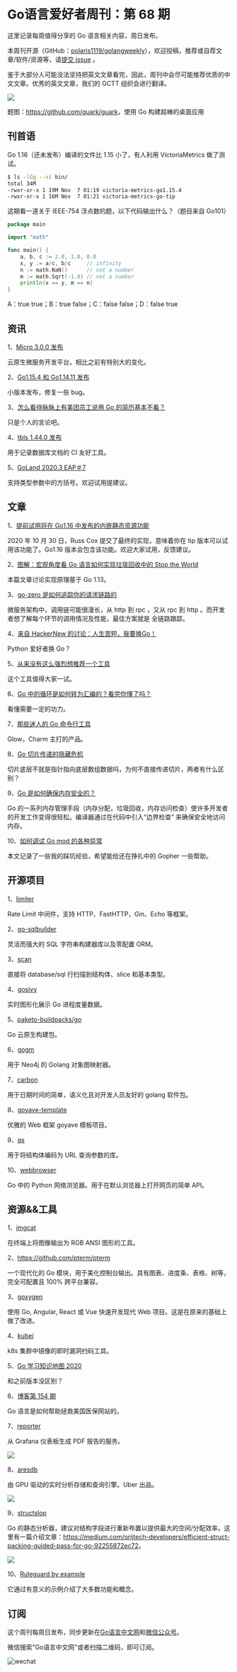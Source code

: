 # Go语言爱好者周刊：第 68 期

这里记录每周值得分享的 Go 语言相关内容，周日发布。

本周刊开源（GitHub：[polaris1119/golangweekly](https://github.com/polaris1119/golangweekly)），欢迎投稿，推荐或自荐文章/软件/资源等，请[提交 issue](https://github.com/polaris1119/golangweekly/issues) 。

鉴于大部分人可能没法坚持把英文文章看完，因此，周刊中会尽可能推荐优质的中文文章。优秀的英文文章，我们的 GCTT 组织会进行翻译。

![](imgs/issue068/cover.jpeg)

题图：<https://github.com/guark/guark>，使用 Go 构建超棒的桌面应用

## 刊首语

Go 1.16（还未发布）编译的文件比 1.15 小了，有人利用 VictoriaMetrics 做了测试。

```bash
$ ls -lGg --si bin/
total 34M
-rwxr-xr-x 1 19M Nov  7 01:19 victoria-metrics-go1.15.4
-rwxr-xr-x 1 16M Nov  7 01:21 victoria-metrics-go-tip
```

这期看一道关于 IEEE-754 浮点数的题，以下代码输出什么？（题目来自 Go101）

```go
package main

import "math"

func main() {
	a, b, c := 2.0, 1.0, 0.0
	x, y := a/c, b/c     // infinity
	n := math.NaN()      // not a number
	m := math.Sqrt(-1.0) // not a number
	println(x == y, m == n)
}
```

A：true true；B：true false；C：false false；D：false true

## 资讯

1、[Micro 3.0.0 发布](https://github.com/micro/micro)

云原生微服务开发平台，相比之前有特别大的变化。

2、[Go1.15.4 和 Go1.14.11 发布](https://mp.weixin.qq.com/s/KwsyQ65C6rEM2EHVJoSz8Q)

小版本发布，修复一些 bug。

3、[怎么看待脉脉上有美团员工说用 Go 的简历基本不看？](https://mp.weixin.qq.com/s/xavYDlcdVIcqDrgKZDJ-LQ)

只是个人的言论吧。

4、[tbls 1.44.0 发布](https://github.com/k1LoW/tbls)

用于记录数据库文档的 CI 友好工具。

5、[GoLand 2020.3 EAP＃7](https://blog.jetbrains.com/go/2020/11/06/goland-2020-3-eap-7/)

支持类型参数中的方括号。欢迎试用提建议。

## 文章

1、[提前试用将在 Go1.16 中发布的内嵌静态资源功能](https://mp.weixin.qq.com/s/SiCTV7R2wA_I2nCQkC3GGQ)

2020 年 10 月 30 日，Russ Cox 提交了最终的实现，意味着你在 tip 版本可以试用该功能了。Go1.16 版本会包含该功能。欢迎大家试用，反馈建议。

2、[图解：宏观角度看 Go 语言如何实现垃圾回收中的 Stop the World](https://mp.weixin.qq.com/s/rt4lxGwaYo8IkTdmo186Cg)

本篇文章讨论实现原理基于 Go 1.13。

3、[go-zero 是如何追踪你的请求链路的](https://studygolang.com/articles/31415)

微服务架构中，调用链可能很漫长，从 http 到 rpc ，又从 rpc 到 http 。而开发者想了解每个环节的调用情况及性能，最佳方案就是 全链路跟踪。

4、[来自 HackerNew 的讨论：人生苦短，我要换Go！](https://mp.weixin.qq.com/s/fbkqesbvcTF_A3B54ZQgYg)

Python 爱好者换 Go？

5、[从来没有这么强烈想推荐一个工具](https://mp.weixin.qq.com/s/w0_cur6qrwlcmplDoD1a4w)

这个工具值得大家一试。

6、[Go 中的循环是如何转为汇编的？看完你懂了吗？](https://mp.weixin.qq.com/s/unriXjXaexHVFPu8-hR9Pw)

看懂需要一定的功力。

7、[那些迷人的 Go 命令行工具](https://mp.weixin.qq.com/s/W1cm2VJH2ai4XDgkY983IQ)

Glow，Charm 主打的产品。

8、[Go 切片传递的隐藏危机](https://mp.weixin.qq.com/s/VVB1-7DcaYmbcppK7gDx_A)

切片底层不就是指针指向底层数组数据吗，为何不直接传递切片，两者有什么区别？

9、[Go 是如何确保内存安全的？](https://mp.weixin.qq.com/s/tLqaplgZZU0R_XgwMDzKSg)

Go 的一系列内存管理手段（内存分配，垃圾回收，内存访问检查）使许多开发者的开发工作变得很轻松。编译器通过在代码中引入“边界检查” 来确保安全地访问内存。

10、[如何调试 Go mod 的各种异常](https://mp.weixin.qq.com/s/eC1l1BKtQDSd1Z3uR5Q8-w)

本文记录了一些我的踩坑经验，希望能给还在挣扎中的 Gopher 一些帮助。

## 开源项目

1、[limiter](https://github.com/ulule/limiter)

Rate Limit 中间件，支持 HTTP、FastHTTP，Gin、Echo 等框架。

2、[go-sqlbuilder](https://github.com/huandu/go-sqlbuilder)

灵活而强大的 SQL 字符串构建器库以及零配置 ORM。

3、[scan](https://github.com/blockloop/scan)

直接将 database/sql 行扫描到结构体、slice 和基本类型。

4、[gosivy](https://github.com/nakabonne/gosivy)

实时图形化展示 Go 进程度量数据。

5、[paketo-buildpacks/go](https://github.com/paketo-buildpacks/go)

Go 云原生构建包。

6、[gogm](https://github.com/mindstand/gogm)

用于 Neo4j 的 Golang 对象图映射器。

7、[carbon](https://github.com/golang-module/carbon)

用于日期时间的简单，语义化且对开发人员友好的 golang 软件包。

8、[goyave-template](https://github.com/System-Glitch/goyave-template)

优雅的 Web 框架 goyave 模板项目。

9、[qs](https://github.com/sonh/qs)

用于将结构体编码为 URL 查询参数的库。

10、[webbrowser](https://github.com/toqueteos/webbrowser)

Go 中的 Python 网络浏览器。用于在默认浏览器上打开网页的简单 API。

## 资源&&工具

1、[imgcat](https://github.com/trashhalo/imgcat)

在终端上将图像输出为 RGB ANSI 图形的工具。

2、https://github.com/pterm/pterm

一个现代化的 Go 模块，用于美化控制台输出。具有图表、进度条、表格、树等，完全可配置且 100% 跨平台兼容。

3、[goxygen](https://github.com/Shpota/goxygen)

使用 Go, Angular, React 或 Vue 快速开发现代 Web 项目。这是在原来的基础上做了改进。

4、[kubei](https://github.com/Portshift/Kubei)

k8s 集群中镜像的即时漏洞扫码工具。

5、[Go 学习知识地图 2020](https://github.com/sangam14/GopherLabs)

和之前版本没区别？

6、[博客第 154 期](https://changelog.com/gotime/154)

Go 语言是如何帮助拯救美国医保网站的。

7、[reporter](https://github.com/IzakMarais/reporter)

从 Grafana 仪表板生成 PDF 报告的服务。

![](imgs/issue068/reporter.gif)

8、[aresdb](https://github.com/uber/aresdb)

由 GPU 驱动的实时分析存储和查询引擎。Uber 出品。

![](imgs/issue068/aresdb.png)

9、[structslop](https://github.com/orijtech/structslop)

Go 的静态分析器，建议对结构字段进行重新布置以提供最大的空间/分配效率。这里有一篇介绍文章：<https://medium.com/orijtech-developers/efficient-struct-packing-guided-pass-for-go-92255872ec72>。

![](imgs/issue068/structslop.png)

10、[Ruleguard by example](https://go-ruleguard.github.io/by-example/)

它通过有意义的示例介绍了大多数功能和概念。

## 订阅

这个周刊每周日发布，同步更新在[Go语言中文网](https://studygolang.com/go/weekly)和[微信公众号](https://weixin.sogou.com/weixin?query=Go%E8%AF%AD%E8%A8%80%E4%B8%AD%E6%96%87%E7%BD%91)。

微信搜索"Go语言中文网"或者扫描二维码，即可订阅。

![wechat](imgs/wechat.png)
